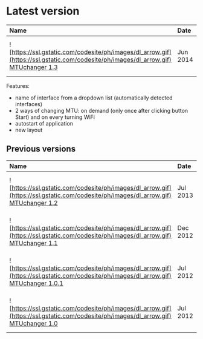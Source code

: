 # Latest version #

|Name | Date | Download Count |
|:----|:-----|:---------------|
| ![https://ssl.gstatic.com/codesite/ph/images/dl_arrow.gif](https://ssl.gstatic.com/codesite/ph/images/dl_arrow.gif) [MTUchanger 1.3](http://cubix.one.pl/public/download.php?file=MTUchanger_v1_3.apk) | Jun 2014 | ![http://cubix.one.pl/public/counter.php?file=MTUchanger_v1_3.apk&a=b.png](http://cubix.one.pl/public/counter.php?file=MTUchanger_v1_3.apk&a=b.png) |

Features:
  * name of interface from a dropdown list (automatically detected interfaces)
  * 2 ways of changing MTU: on demand (only once after clicking button Start) and on every turning WiFi
  * autostart of application
  * new layout

## Previous versions ##
|Name | Date | Download Count |
|:----|:-----|:---------------|
| ![https://ssl.gstatic.com/codesite/ph/images/dl_arrow.gif](https://ssl.gstatic.com/codesite/ph/images/dl_arrow.gif) [MTUchanger 1.2](http://cubix.one.pl/public/download.php?file=MTUchanger_v1_2.apk) | Jul 2013 | ![http://cubix.one.pl/public/counter.php?file=MTUchanger_v1_2.apk&a=b.png](http://cubix.one.pl/public/counter.php?file=MTUchanger_v1_2.apk&a=b.png) |
| ![https://ssl.gstatic.com/codesite/ph/images/dl_arrow.gif](https://ssl.gstatic.com/codesite/ph/images/dl_arrow.gif) [MTUchanger 1.1](http://cubix.one.pl/public/download.php?file=MTUchanger_v1_1.apk) | Dec 2012 | ![http://cubix.one.pl/public/counter.php?file=MTUchanger_v1_1.apk&a=b.png](http://cubix.one.pl/public/counter.php?file=MTUchanger_v1_1.apk&a=b.png) |
| ![https://ssl.gstatic.com/codesite/ph/images/dl_arrow.gif](https://ssl.gstatic.com/codesite/ph/images/dl_arrow.gif) [MTUchanger 1.0.1](http://cubix.one.pl/public/download.php?file=MTUchanger_v1_0_1.apk) | Jul 2012 | ![http://cubix.one.pl/public/counter.php?file=MTUchanger_v1_0_1.apk&a=b.png](http://cubix.one.pl/public/counter.php?file=MTUchanger_v1_0_1.apk&a=b.png) |
| ![https://ssl.gstatic.com/codesite/ph/images/dl_arrow.gif](https://ssl.gstatic.com/codesite/ph/images/dl_arrow.gif) [MTUchanger 1.0](http://cubix.one.pl/public/download.php?file=MTUchanger_v1_0.apk) | Jul 2012 | ![http://cubix.one.pl/public/counter.php?file=MTUchanger_v1_0.apk&a=b.png](http://cubix.one.pl/public/counter.php?file=MTUchanger_v1_0.apk&a=b.png) |